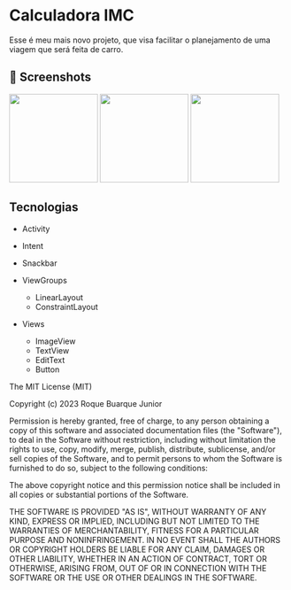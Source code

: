 # Calculadora IMC
Esse é meu mais novo projeto, que visa facilitar o planejamento de uma viagem que será feita de carro. 

## :camera_flash: Screenshots

<img src ="https://github.com/HevellynSL/calculadoraimc_/assets/155830522/09b748fc-0411-4d2f-a3e8-4fa615c0d550" width = 160/> <img src ="https://github.com/HevellynSL/calculadoraimc_/assets/155830522/94dbb171-64d8-465a-9ddd-ce6cb4393c1c" width = 160/>  <img src ="https://github.com/HevellynSL/calculadoraimc_/assets/155830522/09f798d6-57e1-4d8a-bf49-04678532f2a2" width = 160/>


## Tecnologias

- Activity
- Intent
- Snackbar
- ViewGroups
  - LinearLayout
  - ConstraintLayout

 - Views 
   - ImageView
   - TextView
   - EditText
   - Button
  

The MIT License (MIT)

Copyright (c) 2023 Roque Buarque Junior

Permission is hereby granted, free of charge, to any person obtaining a copy of
this software and associated documentation files (the "Software"), to deal in
the Software without restriction, including without limitation the rights to
use, copy, modify, merge, publish, distribute, sublicense, and/or sell copies of
the Software, and to permit persons to whom the Software is furnished to do so,
subject to the following conditions:

The above copyright notice and this permission notice shall be included in all
copies or substantial portions of the Software.

THE SOFTWARE IS PROVIDED "AS IS", WITHOUT WARRANTY OF ANY KIND, EXPRESS OR
IMPLIED, INCLUDING BUT NOT LIMITED TO THE WARRANTIES OF MERCHANTABILITY, FITNESS
FOR A PARTICULAR PURPOSE AND NONINFRINGEMENT. IN NO EVENT SHALL THE AUTHORS OR
COPYRIGHT HOLDERS BE LIABLE FOR ANY CLAIM, DAMAGES OR OTHER LIABILITY, WHETHER
IN AN ACTION OF CONTRACT, TORT OR OTHERWISE, ARISING FROM, OUT OF OR IN
CONNECTION WITH THE SOFTWARE OR THE USE OR OTHER DEALINGS IN THE SOFTWARE.



